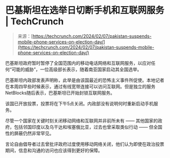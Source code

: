 <!--yml

category: 未分类

date: 2024-05-27 14:42:05

-->

# 巴基斯坦在选举日切断手机和互联网服务 | TechCrunch

> 来源：[https://techcrunch.com/2024/02/07/pakistan-suspends-mobile-phone-services-on-election-day/](https://techcrunch.com/2024/02/07/pakistan-suspends-mobile-phone-services-on-election-day/)

巴基斯坦政府暂时暂停了全国范围内的移动电话网络和互联网服务，以应对任何“可能的威胁”，一位高级部长表示，随着南亚国家启动其全国选举。

巴基斯坦内政部发表声明称，此举是由该国最近的恐怖主义事件所促使。本地记者在本周四早些时候表示，通过有线宽带连接可以访问互联网。但是独立的服务NetBlocks随后表示，巴基斯坦已开始封锁互联网服务。

该国已开放投票，投票将在下午5点关闭。内政部没有说明何时重新启动手机服务。

尽管一个国家在关键时刻关闭移动网络和互联网并非前所未有 —— 其他国家的政府，包括邻国印度以及乌干达和埃塞俄比亚，过去也曾采取类似行动 —— 但全国性的屏蔽仍然非常罕见。

言论自由倡导者过去曾批评政府过度使用移动网络关闭，他们认为即使在政治投票期间，信息和沟通的访问也应该得到更好的保障。
